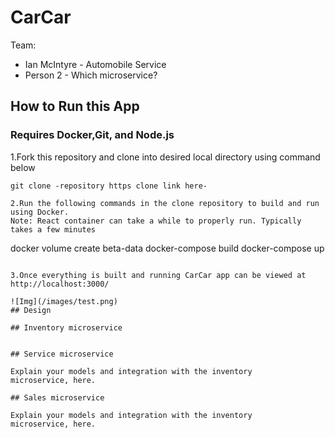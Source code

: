 # CarCar

Team:

* Ian McIntyre - Automobile Service
* Person 2 - Which microservice?
## How to Run this App
### Requires Docker,Git, and Node.js

1.Fork this repository and clone into desired local directory using command below
```
git clone -repository https clone link here-

2.Run the following commands in the clone repository to build and run using Docker.
Note: React container can take a while to properly run. Typically takes a few minutes

```
docker volume create beta-data
docker-compose build
docker-compose up
```

3.Once everything is built and running CarCar app can be viewed at http://localhost:3000/

![Img](/images/test.png)
## Design

## Inventory microservice


## Service microservice

Explain your models and integration with the inventory
microservice, here.

## Sales microservice

Explain your models and integration with the inventory
microservice, here.

